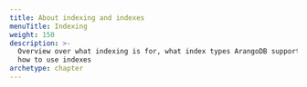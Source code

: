 ```yaml
---
title: About indexing and indexes
menuTitle: Indexing
weight: 150
description: >-
  Overview over what indexing is for, what index types ArangoDB supports, and
  how to use indexes
archetype: chapter
---
```

